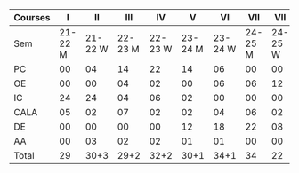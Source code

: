 | Courses | I       | II      | III     | IV      | V       | VI      | VII     | VII     | Total   |
| ------- | ------- | ------- | ------- | ------- | ------- | ------- | ------- | ------- | ------- |
| Sem     | 21-22 M | 21-22 W | 22-23 M | 22-23 W | 23-24 M | 23-24 W | 24-25 M | 24-25 W |         |
| PC      | 00      | 04      | 14      | 22      | 14      | 06      | 00      | 00      | 60/60   |
| OE      | 00      | 00      | 04      | 02      | 00      | 06      | 06      | 12      | 18/30   |
| IC      | 24      | 24      | 04      | 06      | 02      | 00      | 00      | 00      | 60/60   |
| CALA    | 05      | 02      | 07      | 02      | 02      | 04      | 06      | 02      | 28/30   |
| DE      | 00      | 00      | 00      | 00      | 12      | 18      | 22      | 08      | 52/60   |
| AA      | 00      | 03      | 02      | 02      | 01      | 01      | 00      | 00      | 09/08   |
| Total   | 29      | 30+3    | 29+2    | 32+2    | 30+1    | 34+1    | 34      | 22      | 218/240 |
